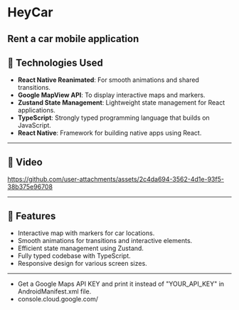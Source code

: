 # HeyCar

 Rent a car mobile application
---

## 🚀 Technologies Used

- **React Native Reanimated**: For smooth animations and shared transitions.
- **Google MapView API**: To display interactive maps and markers.
- **Zustand State Management**: Lightweight state management for React applications.
- **TypeScript**: Strongly typed programming language that builds on JavaScript.
- **React Native**: Framework for building native apps using React.

---

## 📸 Video

https://github.com/user-attachments/assets/2c4da694-3562-4d1e-93f5-38b375e96708


---

## 📖 Features

- Interactive map with markers for car locations.
- Smooth animations for transitions and interactive elements.
- Efficient state management using Zustand.
- Fully typed codebase with TypeScript.
- Responsive design for various screen sizes.

---

- Get a Google Maps API KEY and print it instead of "YOUR_API_KEY" in AndroidManifest.xml file.
- console.cloud.google.com/
